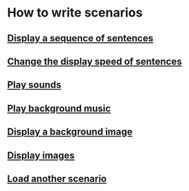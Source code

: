 How to write scenarios
================================================================================

[Display a sequence of sentences](display_a_sequence_of_sentences.md)
--------------------------------------------------------------------------------

[Change the display speed of sentences](change_the_display_speed_of_sentences.md)
--------------------------------------------------------------------------------

[Play sounds](play_sounds.md)
--------------------------------------------------------------------------------

[Play background music](play_background_music.md)
--------------------------------------------------------------------------------

[Display a background image](display_a_background_image.md)
--------------------------------------------------------------------------------

[Display images](display_images.md)
--------------------------------------------------------------------------------

[Load another scenario](load_another_scenario.md)
--------------------------------------------------------------------------------

